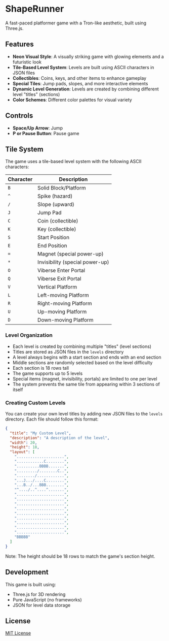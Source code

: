 # ShapeRunner

A fast-paced platformer game with a Tron-like aesthetic, built using Three.js.

## Features

- **Neon Visual Style**: A visually striking game with glowing elements and a futuristic look
- **Tile-Based Level System**: Levels are built using ASCII characters in JSON files
- **Collectibles**: Coins, keys, and other items to enhance gameplay
- **Special Tiles**: Jump pads, slopes, and more interactive elements
- **Dynamic Level Generation**: Levels are created by combining different level "titles" (sections)
- **Color Schemes**: Different color palettes for visual variety

## Controls

- **Space/Up Arrow**: Jump
- **P or Pause Button**: Pause game

## Tile System

The game uses a tile-based level system with the following ASCII characters:

| Character | Description |
|-----------|-------------|
| `B` | Solid Block/Platform |
| `^` | Spike (hazard) |
| `/` | Slope (upward) |
| `J` | Jump Pad |
| `C` | Coin (collectible) |
| `K` | Key (collectible) |
| `S` | Start Position |
| `E` | End Position |
| `=` | Magnet (special power-up) |
| `*` | Invisibility (special power-up) |
| `O` | Viberse Enter Portal |
| `Q` | Viberse Exit Portal |
| `V` | Vertical Platform |
| `L` | Left-moving Platform |
| `R` | Right-moving Platform |
| `U` | Up-moving Platform |
| `D` | Down-moving Platform |

### Level Organization

- Each level is created by combining multiple "titles" (level sections)
- Titles are stored as JSON files in the `levels` directory
- A level always begins with a start section and ends with an end section
- Middle sections are randomly selected based on the level difficulty
- Each section is 18 rows tall
- The game supports up to 5 levels
- Special items (magnet, invisibility, portals) are limited to one per level
- The system prevents the same tile from appearing within 3 sections of itself

### Creating Custom Levels

You can create your own level titles by adding new JSON files to the `levels` directory. Each file should follow this format:

```json
{
  "title": "My Custom Level",
  "description": "A description of the level",
  "width": 20,
  "height": 18,
  "layout": [
    ".....................",
    "............C........",
    "..........BBBB.......",
    "........./........C..",
    "......../............",
    "...J.../....C........",
    "...B../...BBB........",
    "^..../..^....^.......",
    ".....................",
    ".....................",
    ".....................",
    ".....................",
    ".....................",
    ".....................",
    ".....................",
    ".....................",
    ".....................",
    "BBBBB"
  ]
}
```

Note: The height should be 18 rows to match the game's section height.

## Development

This game is built using:

- Three.js for 3D rendering
- Pure JavaScript (no frameworks)
- JSON for level data storage

## License

[MIT License](LICENSE) 
